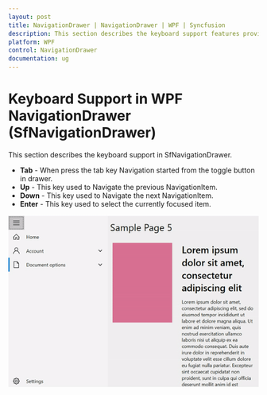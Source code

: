 ```yaml
---
layout: post
title: NavigationDrawer | NavigationDrawer | WPF | Syncfusion
description: This section describes the keyboard support features provided for the WPF platform in the SfNavigationDrawer. 
platform: WPF
control: NavigationDrawer
documentation: ug
---
```


#  Keyboard Support in WPF NavigationDrawer (SfNavigationDrawer)

This section describes the keyboard support in SfNavigationDrawer.

* **Tab** - When press the tab key Navigation started from the toggle button in drawer.   
* **Up** - This key used to Navigate the previous NavigationItem.
* **Down** - This key used to Navigate the next NavigationItem. 
* **Enter** - This key used to select the currently focused item.

![Keyboard_Support](Keyboard_Support_image/Keyboard_Support.gif)
